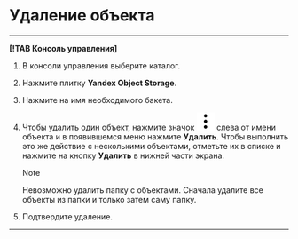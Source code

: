 # Удаление объекта


---

**[!TAB Консоль управления]**

1. В консоли управления выберите каталог.
1. Нажмите плитку **Yandex Object Storage**.
1. Нажмите на имя необходимого бакета.
1. Чтобы удалить один объект, нажмите значок ![image](../../../_assets/vertical-ellipsis.svg) слева от имени объекта и в появившемся меню нажмите **Удалить**.
    Чтобы выполнить это же действие с несколькими объектами, отметьте их в списке и нажмите на кнопку **Удалить** в нижней части экрана.

    >[!NOTE]
    >
    >Невозможно удалить папку с объектами. Сначала удалите все объекты из папки и только затем саму папку.
1. Подтвердите удаление.

---

